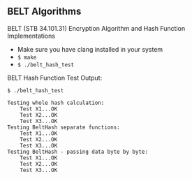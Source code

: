 BELT Algorithms
---------------

BELT (STB 34.101.31) Encryption Algorithm and Hash Function Implementations

* Make sure you have clang installed in your system
* `$ make`
* `$ ./belt_hash_test`

BELT Hash Function Test Output:
```
$ ./belt_hash_test

Testing whole hash calculation:
	Test X1...OK
	Test X2...OK
	Test X3...OK
Testing BeltHash separate functions:
	Test X1...OK
	Test X2...OK
	Test X3...OK
Testing BeltHash - passing data byte by byte:
	Test X1...OK
	Test X2...OK
	Test X3...OK
```
